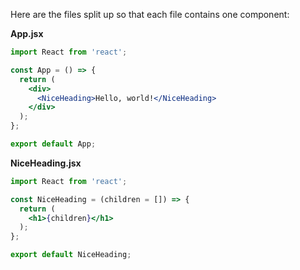 Here are the files split up so that each file contains one component:

**App.jsx**
```jsx
import React from 'react';

const App = () => {
  return (
    <div>
      <NiceHeading>Hello, world!</NiceHeading>
    </div>
  );
};

export default App;
```

**NiceHeading.jsx**
```jsx
import React from 'react';

const NiceHeading = (children = []) => {
  return (
    <h1>{children}</h1>
  );
};

export default NiceHeading;
```